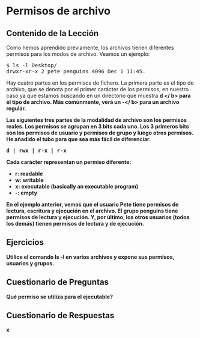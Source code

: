 # Permisos de archivo

## Contenido de la Lección

Como hemos aprendido previamente, los archivos tienen diferentes permisos para los modos de archivo. Veamos un ejemplo:

<pre>$ ls -l Desktop/
drwxr-xr-x 2 pete penguins 4096 Dec 1 11:45.
</pre>

Hay cuatro partes en los permisos de fichero. La primera parte es el tipo de archivo, que se denota por el primer carácter de los permisos, en nuestro caso ya que estamos buscando en un directorio que muestra <b> d </ b> para el tipo de archivo. Más comúnmente, verá un <b>-</ b> para un archivo regular.

Las siguientes tres partes de la modalidad de archivo son los permisos reales. Los permisos se agrupan en 3 bits cada uno. Los 3 primeros bits son los permisos de usuario y permisos de grupo y luego otros permisos. He añadido el tubo para que sea más fácil de diferenciar.

<pre>d | rwx | r-x | r-x </pre>

Cada carácter representan un permiso diferente:
<ul>
<li>r: readable</li>
<li>w: writable</li>
<li>x: executable (basically an executable program)</li>
<li>-: empty</li>
</ul>

En el ejemplo anterior, vemos que el usuario Pete tiene permisos de lectura, escritura y ejecución en el archivo. El grupo penguins tiene permisos de lectura y ejecución. Y, por último, los otros usuarios (todos los demás) tienen permisos de lectura y de ejecución.

## Ejercicios

Utilice el comando ls -l en varios archivos y expone sus permisos, usuarios y grupos.

## Cuestionario de Preguntas

Qué permiso se utiliza para el ejecutable?

## Cuestionario de Respuestas

x